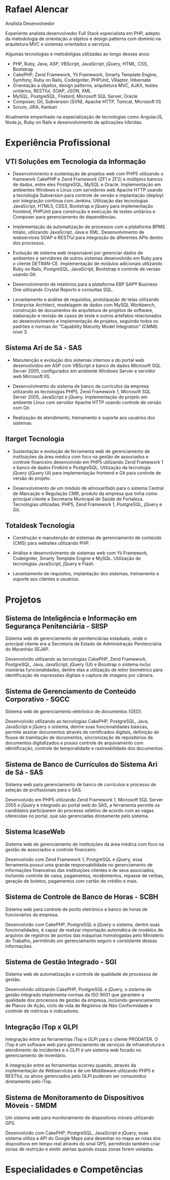 # Rafael Alencar
Analista Desenvolvedor

Experiente analista desenvolvedor Full Stack especialista em PHP, adepto da metodologia de orientação a objetos e design patterns com domínio na arquitetura MVC e sistemas orientados a serviços.

Algumas tecnologias e metodoligias utilizadas ao longo desses anos:

* PHP, Ruby, Java, ASP, VBScript, JavaScript, jQuery, HTML, CSS, Bootstrap
* CakePHP, Zend Framework, Yii Framework, Smarty Template Engine, Symfony, Ruby on Rails, CodeIgniter, PHPUnit, VRaptor, Hibernate
* Orientação a objetos, design patterns, arquitetura MVC, AJAX, testes unitários, RESTful, SOAP, JSON, XML
* MySQL, PostgreSQL, Firebird, Microsoft SQL Server, Oracle
* Composer, Git, Subversion (SVN), Apache HTTP, Tomcat, Microsoft IIS
* Scrum, JIRA, Kanban

Atualmente empenhado na especialização de tecnologias como AngularJS, Node.js, Ruby on Rails e desenvolvimento de aplicações híbridas.

# Experiência Profissional
## VTI Soluções em Tecnologia da Informação

* Desenvolvimento e sustentação de projetos web com PHP5 utilizando o framework CakePHP e Zend Framework (ZF1 e ZF2) e múltiplos bancos de dados, entre eles PostgreSQL, MySQL e Oracle. Implementação em ambientes Windows e Linux com servidores web Apache HTTP usando a tecnologia Subversion para controle de versão e implantação (deploy) por integração contínua com Jenkins. Utilização das tecnologias JavaScript, HTML5, CSS3, Bootstrap e jQuery para implementação frontend, PHPUnit para construção e execução de testes unitários e Composer para gerenciamento de dependências.

* Implementação da automatização de processos com a plataforma BPMS Intalio, utilizando JavaScript, Java e XML. Desenvolvimento de webservices SOAP e RESTful para integração de diferentes APIs dentro dos processos.

* Evolução de sistema web responsável por gerenciar dados de ambientes e servidores de outros sistemas desenvolvido em Ruby para o cliente DETRAN-CE. Implementação de módulos adicionais utilizando Ruby on Rails, PostgreSQL, JavaScript, Bootstrap e controle de versão usando Git.

* Desenvolvimento de relatórios para a plataforma ERP SAP® Business One utilizando Crystal Reports e consultas SQL.

* Levantamento e análise de requisitos, prototipação de telas utilizando Enterprise Architect, modelagem de dados com MySQL Workbench, construção de documentos de arquitetura de projetos de software, elaboração e revisão de casos de teste e outros artefatos relacionados ao desenvolvimento e implementação de projetos, seguindo todos os padrões e normas do "Capability Maturity Model Integration" (CMMI) nível 3.

## Sistema Ari de Sá - SAS 

* Manutenção e evolução dos sistemas internos e do portal web desenvolvidos em ASP com VBScript e banco de dados Microsoft SQL Server 2005, configurados em ambiente Windows Server e servidor web Microsoft IIS.

* Desenvolvimento do sistema de banco de currículos da empresa utilizando as tecnologias PHP5, Zend Framework 1, Microsoft SQL Server 2005, JavaScript e jQuery. Implementação do projeto em ambiente Linux com servidor Apache HTTP usando controle de versão com Git.

* Realização de atendimento, treinamento e suporte aos usuários dos sistemas.

## Itarget Tecnologia 

* Sustentação e evolução de ferramenta web de gerenciamento de instituições da área médica com foco na gestão de associados e controle financeiro desenvolvido em PHP5 utilizando Zend Framework 1 e banco de dados Firebird e PostgreSQL. Utilização da tecnologia jQuery (jQuery UI) para implementação frontend e Git para controle de versão do projeto.

* Desenvolvimento de um módulo de almoxarifado para o sistema Central de Marcação e Regulação CMR, produto da empresa que tinha como principal cliente a Secretaria Municipal de Saúde de Fortaleza. Tecnologias utilizadas: PHP5, Zend Framework 1, PostgreSQL, jQuery e Git.

## Totaldesk Tecnologia 

* Construção e manutenção de sistemas de gerenciamento de conteúdo (CMS) para websites utilizando PHP.

* Análise e desenvolvimento de sistemas web com Yii Framework, CodeIgniter, Smarty Template Engine e MySQL. Utilização de tecnologias JavaScript, jQuery e Flash.

* Levantamento de requisitos, implantação dos sistemas, treinamento e suporte aos clientes e usuários.

# Projetos
## Sistema de Inteligência e Informação em Segurança Penitenciária - SIISP

Sistema web de gerenciamento de penitenciárias estaduais, onde o principal cliente era a Secretaria de Estado de Administração Penitenciária do Maranhão SEJAP.

Desenvolvido utilizando as tecnologias CakePHP, Zend Framework, PostgreSQL, Java, JavaScript, jQuery (UI) e Boostrap o sistema inclui inúmeras funcionalidades, dentre elas a utilização de leitor biométrico para identificação de impressões digitais e captura de imagens por câmera.

## Sistema de Gerenciamento de Conteúdo Corporativo - SGCC

Sistema web de gerenciamento eletrônico de documentos (GED).

Desenvolvido utilizando as tecnologias CakePHP, PostgreSQL, Java, JavaScript e jQuery o sistema, dentre suas funcionalidades básicas, permite assinar documentos através de certificados digitais, definição de fluxos de tramitação de documentos, sincronização de repositórios de documentos digitalizados e possui controle de arquivamento com identificação, controle de temporalidade e rastreabilidade dos documentos.

## Sistema de Banco de Currículos do Sistema Ari de Sá - SAS

Sistema web para gerenciamento de banco de currículos e processo de seleção de profissionais para o SAS.

Desenvolvido em PHP5 utilizando Zend Framework 1, Microsoft SQL Server 2005 e jQuery e integrado ao portal web do SAS, a ferramenta permite os candidatos participarem do processo seletivo de acordo com as vagas oferecidas no portal, que são gerenciadas diretamente pelo sistema.

## Sistema IcaseWeb

Sistema web de gerenciamento de instituições da área médica com foco na gestão de associados e controle financeiro.

Desenvolvido com Zend Framework 1, PostgreSQL e jQuery, essa ferramenta possui uma grande responsabilidade no gerenciamento de informações financeiras das instituições clientes e de seus associados, incluindo controle de caixa, pagamentos, recebimentos, repasse de verbas, geração de boletos, pagamentos com cartão de crédito e mais.

## Sistema de Controle de Banco de Horas - SCBH

Sistema web para controle de ponto eletrônico e banco de horas de funcionários da empresa.

Desenvolvido com CakePHP, PostgreSQL e jQuery o sistema, dentre suas funcionalidades, é capaz de realizar importação automática de modelos de arquivos de registros de pontos das máquinas homologadas pelo Ministério do Trabalho, permitindo um gerenciamento seguro e consistente dessas informações.

## Sistema de Gestão Integrado - SGI

Sistema web de automatização e controle de qualidade de processos de gestão.

Desenvolvido utilizando CakePHP, PostgreSQL e jQuery, o sistema de gestão integrado implementa normas da ISO 9001 que garantem a qualidade dos processos de gestão da empresa, incluindo gerenciamento de Planos de Ação, ciclo de vida de Registros de Não Conformidade e controle de métricas e indicadores.

## Integração iTop x GLPI

Integração entre as ferramentas iTop e GLPI para o cliente PRODATER. O iTop é um software web para gerenciamento de serviços de infraestrutura e atendimento de incidentes e o GLPI é um sistema web focado no gerenciamento de inventário.

A integração entre as ferramentas ocorreu quando, através da implementação de Webservices e de um Middleware utilizando PHP5 e RESTful, os ativos gerenciados pelo GLPI puderam ser consumidos diretamente pelo iTop.

## Sistema de Monitoramento de Dispositivos Móveis - SMDM

Um sistema web para monitoramento de dispositivos móveis utilizando GPS.

Desenvolvido com CakePHP, PostgreSQL, JavaScript e jQuery, esse sistema utiliza a API do Google Maps para desenhar no mapa as rotas dos dispositivos em tempo real através do sinal GPS, permitindo também criar zonas de restrição e emitir alertas quando essas zonas forem violadas.

# Especialidades e Competências


